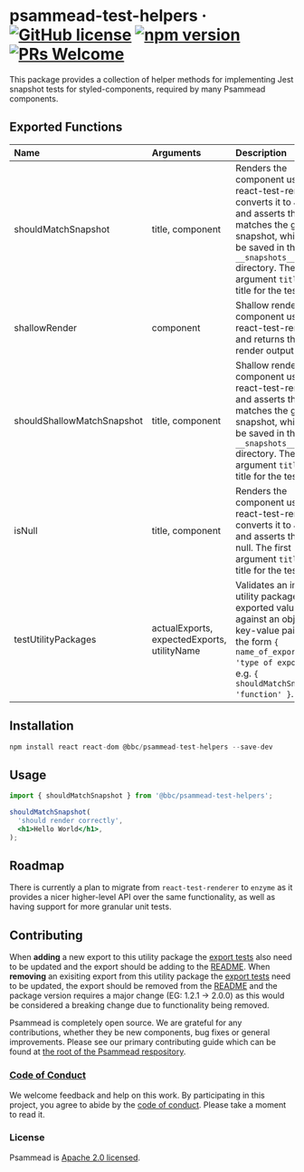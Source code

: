 # psammead-test-helpers &middot; [![GitHub license](https://img.shields.io/badge/license-Apache%202.0-blue.svg)](https://github.com/BBC-News/psammead/blob/latest/LICENSE) [![npm version](https://img.shields.io/npm/v/@bbc/psammead-test-helpers.svg)](https://www.npmjs.com/package/@bbc/psammead-test-helpers) [![PRs Welcome](https://img.shields.io/badge/PRs-welcome-brightgreen.svg)](https://github.com/BBC-News/psammead/blob/latest/CONTRIBUTING.md)

This package provides a collection of helper methods for implementing Jest snapshot tests for styled-components, required by many Psammead components.

## Exported Functions

| Name                       | Arguments        | Description  |
|:---------------------------|:-----------------|:-------------|
| shouldMatchSnapshot        | title, component | Renders the component using react-test-renderer, converts it to JSON and asserts that it matches the given snapshot, which will be saved in the `__snapshots__` directory. The first argument `title` is the title for the test. |
| shallowRender              | component        |  Shallow renders the component using react-test-renderer and returns the render output |
| shouldShallowMatchSnapshot | title, component | Shallow renders the component using react-test-renderer and asserts that it matches the given snapshot, which will be saved in the `__snapshots__` directory. The first argument `title` is the title for the test. |
| isNull                     | title, component    | Renders the component using react-test-renderer, converts it to JSON and asserts that it is null. The first argument `title` is the title for the test. |
| testUtilityPackages        | actualExports, expectedExports, utilityName | Validates an imported utility package's exported values against an object of key-value pairs in the form `{ name_of_export: 'type of export' }`, e.g. `{ shouldMatchSnapshot: 'function' }`. |

## Installation

```jsx
npm install react react-dom @bbc/psammead-test-helpers --save-dev
```

## Usage

```jsx
import { shouldMatchSnapshot } from '@bbc/psammead-test-helpers';

shouldMatchSnapshot(
  'should render correctly',
  <h1>Hello World</h1>,
);
```

## Roadmap

There is currently a plan to migrate from `react-test-renderer` to `enzyme` as it provides a nicer higher-level API over the same functionality, as well as having support for more granular unit tests.

## Contributing

When **adding** a new export to this utility package the [export tests](https://github.com/BBC-News/psammead/blob/5d7395fd60bd8d73796d5a23775b4b5b36db1445/packages/utilities/psammead-test-helpers/index.test.jsx#L8-L14) also need to be updated and the export should be adding to the [README](https://github.com/BBC-News/psammead/tree/5d7395fd60bd8d73796d5a23775b4b5b36db1445/packages/utilities/psammead-test-helpers#exported-functions). When **removing** an exisiting export from this utility package the [export tests](https://github.com/BBC-News/psammead/blob/5d7395fd60bd8d73796d5a23775b4b5b36db1445/packages/utilities/psammead-test-helpers/index.test.jsx#L8-L14) need to be updated, the export should be removed from the [README](https://github.com/BBC-News/psammead/tree/5d7395fd60bd8d73796d5a23775b4b5b36db1445/packages/utilities/psammead-test-helpers#exported-functions) and the package version requires a major change (EG: 1.2.1 -> 2.0.0) as this would be considered a breaking change due to functionality being removed.

Psammead is completely open source. We are grateful for any contributions, whether they be new components, bug fixes or general improvements. Please see our primary contributing guide which can be found at [the root of the Psammead respository](https://github.com/BBC-News/psammead/blob/latest/CONTRIBUTING.md).

### [Code of Conduct](https://github.com/BBC-News/psammead/blob/latest/CODE_OF_CONDUCT.md)

We welcome feedback and help on this work. By participating in this project, you agree to abide by the [code of conduct](https://github.com/BBC-News/psammead/blob/latest/CODE_OF_CONDUCT.md). Please take a moment to read it.

### License

Psammead is [Apache 2.0 licensed](https://github.com/BBC-News/psammead/blob/latest/LICENSE).
